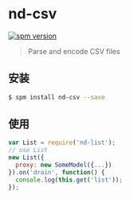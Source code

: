 # nd-csv

[![spm version](http://spm.crossjs.com/badge/nd-list)](http://spm.crossjs.com/package/nd-list)

> Parse and encode CSV files

## 安装

```bash
$ spm install nd-csv --save
```

## 使用

```js
var List = require('nd-list');
// use List
new List({
  proxy: new SomeModel({...})
}).on('drain', function() {
  console.log(this.get('list'));
});
```
